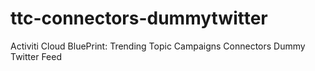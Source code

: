 # ttc-connectors-dummytwitter
Activiti Cloud BluePrint: Trending Topic Campaigns Connectors Dummy Twitter Feed
